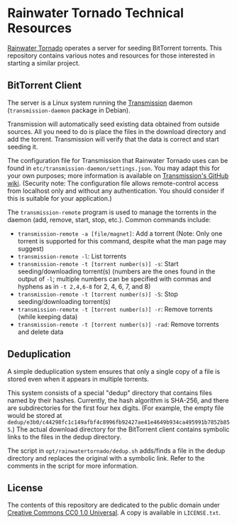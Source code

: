 # Rainwater Tornado Technical Resources

[Rainwater Tornado](https://rainwatertornado.cloud/) operates a server for seeding BitTorrent torrents. This repository contains various notes and resources for those interested in starting a similar project.

## BitTorrent Client

The server is a Linux system running the [Transmission](https://transmissionbt.com/) daemon (`transmission-daemon` package in Debian).

Transmission will automatically seed existing data obtained from outside sources. All you need to do is place the files in the download directory and add the torrent. Transmission will verify that the data is correct and start seeding it.

The configuration file for Transmission that Rainwater Tornado uses can be found in `etc/transmission-daemon/settings.json`. You may adapt this for your own purposes; more information is available on [Transmission's GitHub wiki](https://github.com/transmission/transmission/wiki/Editing-Configuration-Files). (Security note: The configuration file allows remote-control access from localhost only and without any authentication. You should consider if this is suitable for your application.)

The `transmission-remote` program is used to manage the torrents in the daemon (add, remove, start, stop, etc.). Common commands include:

* `transmission-remote -a [file/magnet]`: Add a torrent (Note: Only one torrent is supported for this command, despite what the man page may suggest)
* `transmission-remote -l`: List torrents
* `transmission-remote -t [torrent number(s)] -s`: Start seeding/downloading torrent(s) (numbers are the ones found in the output of `-l`; multiple numbers can be specified with commas and hyphens as in `-t 2,4,6-8` for 2, 4, 6, 7, and 8)
* `transmission-remote -t [torrent number(s)] -S`: Stop seeding/downloading torrent(s)
* `transmission-remote -t [torrent number(s)] -r`: Remove torrents (while keeping data)
* `transmission-remote -t [torrent number(s)] -rad`: Remove torrents and delete data

## Deduplication

A simple deduplication system ensures that only a single copy of a file is stored even when it appears in multiple torrents.

This system consists of a special "dedup" directory that contains files named by their hashes. Currently, the hash algorithm is SHA-256, and there are subdirectories for the first four hex digits. (For example, the empty file would be stored at `dedup/e3b0/c44298fc1c149afbf4c8996fb92427ae41e4649b934ca495991b7852b855`.) The actual download directory for the BitTorrent client contains symbolic links to the files in the dedup directory.

The script in `opt/rainwatertornado/dedup.sh` adds/finds a file in the dedup directory and replaces the original with a symbolic link. Refer to the comments in the script for more information.

## License

The contents of this repository are dedicated to the public domain under [Creative Commons CC0 1.0 Universal](https://creativecommons.org/publicdomain/zero/1.0/). A copy is available in `LICENSE.txt`.